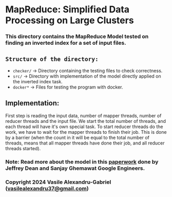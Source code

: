 # MapReduce: Simplified Data Processing on Large Clusters

### This directory contains the MapReduce Model tested on finding an inverted index for a set of input files.

## `Structure of the directory:`
  * `checker/` -> Directory containing the testing files to check correctness.
  * `src/` -> Directory with implementation of the model directly applied on the inverted index task.
  * `docker*` -> Files for testing the program with docker.
    
## Implementation:

First step is reading the input data, number of mapper threads, number of reducer threads and the input
file. We start the total number of threads, and each thread will have it's own special task. To start
reducer threads do the work, we have to wait for the mapper threads to finish their job. This is done
by a barrier (when the count in it will be equal to the total number of threads, means that all mapper
threads have done their job, and all reducer threads started).

### Note: Read more about the model in this [paperwork](https://static.googleusercontent.com/media/research.google.com/en//archive/mapreduce-osdi04.pdf) done by Jeffrey Dean and Sanjay Ghemawat Google Engineers.

### Copyright 2024 Vasile Alexandru-Gabriel (vasilealexandru37@gmail.com)
